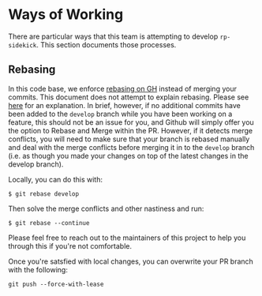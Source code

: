# Ways of Working

There are particular ways that this team is attempting to develop `rp-sidekick`. This section documents those processes.

## Rebasing
In this code base, we enforce [rebasing on GH](https://help.github.com/articles/configuring-commit-rebasing-for-pull-requests/) instead of merging your commits. This document does not attempt to explain rebasing. Please see [here](https://www.atlassian.com/git/tutorials/merging-vs-rebasing) for an explanation. In brief, however, if no additional commits have been added to the `develop` branch while you have been working on a feature, this should not be an issue for you, and Github will simply offer you the option to Rebase and Merge within the PR. However, if it detects merge conflicts, you will need to make sure that your branch is rebased manually and deal with the merge conflicts before merging it in to the `develop` branch (i.e. as though you made your changes on top of the latest changes in the develop branch).

Locally, you can do this with:
```
$ git rebase develop
```
Then solve the merge conflicts and other nastiness and run:
```
$ git rebase --continue
```
Please feel free to reach out to the maintainers of this project to help you through this if you're not comfortable.

Once you're satsfied with local changes, you can overwrite your PR branch with the following:
```
git push --force-with-lease
```
